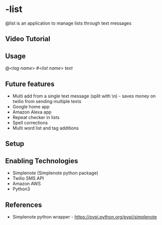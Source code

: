 # -list
@list is an application to manage lists through text messages

## Video Tutorial

## Usage

@<*tag name*> #<*list name*> *text*

## Future features

- Multi add from a single text message (split with \\n) - saves money on twilio from sending multiple texts
- Google home app
- Amazon Alexa app
- Repeat checker in lists
- Spell corrections
- Multi word list and tag additions

## Setup

## Enabling Technologies

- Simplenote (Simplenote python package)
- Twilio SMS API
- Amazon AWS
- Python3

## References

- Simplenote python wrapper - https://pypi.python.org/pypi/simplenote

